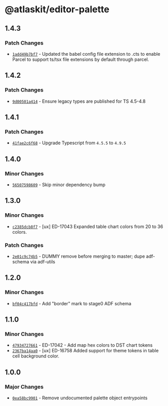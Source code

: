 # @atlaskit/editor-palette

## 1.4.3

### Patch Changes

- [`1add49b7bf7`](https://bitbucket.org/atlassian/atlassian-frontend/commits/1add49b7bf7) - Updated the babel config file extension to .cts to enable Parcel to support ts/tsx file extensions by default through parcel.

## 1.4.2

### Patch Changes

- [`9d00501a414`](https://bitbucket.org/atlassian/atlassian-frontend/commits/9d00501a414) - Ensure legacy types are published for TS 4.5-4.8

## 1.4.1

### Patch Changes

- [`41fae2c6f68`](https://bitbucket.org/atlassian/atlassian-frontend/commits/41fae2c6f68) - Upgrade Typescript from `4.5.5` to `4.9.5`

## 1.4.0

### Minor Changes

- [`56507598609`](https://bitbucket.org/atlassian/atlassian-frontend/commits/56507598609) - Skip minor dependency bump

## 1.3.0

### Minor Changes

- [`c2385dcb8f7`](https://bitbucket.org/atlassian/atlassian-frontend/commits/c2385dcb8f7) - [ux] ED-17043 Expanded table chart colors from 20 to 36 colors.

### Patch Changes

- [`2e01c9c74b5`](https://bitbucket.org/atlassian/atlassian-frontend/commits/2e01c9c74b5) - DUMMY remove before merging to master; dupe adf-schema via adf-utils

## 1.2.0

### Minor Changes

- [`bf04c417bfd`](https://bitbucket.org/atlassian/atlassian-frontend/commits/bf04c417bfd) - Add "border" mark to stage0 ADF schema

## 1.1.0

### Minor Changes

- [`47934727661`](https://bitbucket.org/atlassian/atlassian-frontend/commits/47934727661) - ED-17042 - Add map hex colors to DST chart tokens
- [`2367ba14aa0`](https://bitbucket.org/atlassian/atlassian-frontend/commits/2367ba14aa0) - [ux] ED-16758 Added support for theme tokens in table cell background color.

## 1.0.0

### Major Changes

- [`0ea58bc9901`](https://bitbucket.org/atlassian/atlassian-frontend/commits/0ea58bc9901) - Remove undocumented palette object entrypoints
